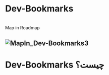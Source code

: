 <h1>Dev-Bookmarks</h1>
<br>
Map in Roadmap
<br>

![MapIn_Dev-Bookmarks3](https://github.com/echoWebNerds/Dev-Bookmarks/assets/64944885/ec4f4628-e83a-4abb-9622-96e7b84136a5)
---
<h1>Dev-Bookmarks چیست؟</h1>
